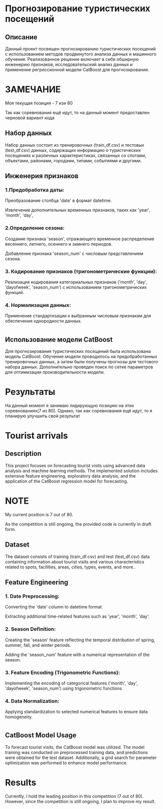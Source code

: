 # Прогнозирование туристических посещений
## Описание
Данный проект посвящен прогнозированию туристических посещений с использованием методов продвинутого анализа данных и машинного обучения. Реализованное решение включает в себя обширную инженерию признаков, исследовательский анализ данных и применение регрессионной модели CatBoost для прогнозирования.
# ЗАМЕЧАНИЕ
Моя текущая позиция - 7 изи 80

Так как соревнования ещё идут, то на данный момент предоставлен черновой вариант кода
## Набор данных
Набор данных состоит из тренировочных (train_df.csv) и тестовых (test_df.csv) данных, содержащих информацию о туристических посещениях и различных характеристиках, связанных со спотами, объектами, районами, городами, типами, событиями и другими.
## Инженерия признаков
### 1.Предобработка даты:
Преобразование столбца 'date' в формат datetime.

Извлечение дополнительных временных признаков, таких как 'year', 'month', 'day',
### 2.Определение сезона:
Создание признака 'season', отражающего временное распределение весеннего, летнего, осеннего и зимнего периодов.

Добавление признака 'season_num' с числовым представлением сезона.
### 3. Кодирование признаков (тригонометрические функции):
Реализация кодирования категориальных признаков ('month', 'day', 'dayofweek', 'season_num') с использованием тригонометрических функций.
### 4. Нормализация данных:
Применение стандартизации к выбранным числовым признакам для обеспечения однородности данных.
#
## Использование модели CatBoost
Для прогнозирования туристических посещений была использована модель CatBoost. Обучение модели проводилось на предобработанных тренировочных данных, а затем были получены прогнозы для тестового набора данных. Дополнительно проведен поиск по сетке параметров для оптимизации производительности модели.
# Результаты
На данный момент я занимаю лидирующую позицию на этих соревнованиях(7 из 80). Однако, так как соревнования ещё идут, то я планирую улучшить свой результат
#
#
#
#
# Tourist arrivals
## Description
This project focuses on forecasting tourist visits using advanced data analysis and machine learning methods. The implemented solution includes extensive feature engineering, exploratory data analysis, and the application of the CatBoost regression model for forecasting.
# NOTE
My current position is 7 out of 80.

As the competition is still ongoing, the provided code is currently in draft form.
## Dataset
The dataset consists of training (train_df.csv) and test (test_df.csv) data containing information about tourist visits and various characteristics related to spots, facilities, areas, cities, types, events, and more..
## Feature Engineering
### 1. Date Preprocessing:
Converting the 'date' column to datetime format.

Extracting additional time-related features such as 'year', 'month', 'day'.
### 2. Season Definition:
Creating the 'season' feature reflecting the temporal distribution of spring, summer, fall, and winter periods.

Adding the 'season_num' feature with a numerical representation of the season.
### 3. Feature Encoding (Trigonometric Functions):
Implementing the encoding of categorical features ('month', 'day', 'dayofweek', 'season_num') using trigonometric functions
### 4. Data Normalization:
Applying standardization to selected numerical features to ensure data homogeneity.
#
## CatBoost Model Usage
To forecast tourist visits, the CatBoost model was utilized. The model training was conducted on preprocessed training data, and predictions were obtained for the test dataset. Additionally, a grid search for parameter optimization was performed to enhance model performance.
# Results
Currently, I hold the leading position in this competition (7 out of 80). However, since the competition is still ongoing, I plan to improve my result.

